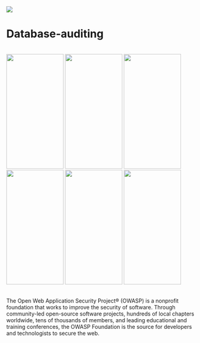 <img src="https://raw.githubusercontent.com/vidit135g/ToDo_Central/master/screenshots/long.png"/>

# Database-auditing

<br />
<div class="christmas_promotion_boxes">
    <img src="https://raw.githubusercontent.com/vidit135g/ToDo_Central/master/screenshots/1.png" width="150" height="300"/>
    <img src="https://raw.githubusercontent.com/vidit135g/ToDo_Central/master/screenshots/2.png" width="150" height="300"/>
    <img src="https://raw.githubusercontent.com/vidit135g/ToDo_Central/master/screenshots/3.png" width="150" height="300"/>
    <img src="https://raw.githubusercontent.com/vidit135g/ToDo_Central/master/screenshots/4.png" width="150" height="300"/>
    <img src="https://raw.githubusercontent.com/vidit135g/ToDo_Central/master/screenshots/5.png" width="150" height="300"/>
    <img src="https://raw.githubusercontent.com/vidit135g/ToDo_Central/master/screenshots/6.png" width="150" height="300"/>
</div>

<br />

The Open Web Application Security Project® (OWASP) is a nonprofit foundation that works to improve the security of software. 
Through community-led open-source software projects, hundreds of local chapters worldwide, tens of thousands of members, and leading educational and training conferences, the OWASP Foundation is the source for developers and technologists to secure the web.
